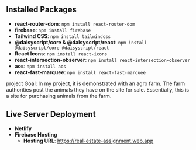 ## Installed Packages

- **react-router-dom**: `npm install react-router-dom`
- **firebase**: `npm install firebase`
- **Tailwind CSS**: `npm install tailwindcss`
- **@daisyscript/core & @daisyscript/react**: `npm install @daisyscript/core @daisyscript/react`
- **React Icons**: `npm install react-icons`
- **react-intersection-observer**: `npm install react-intersection-observer`
- **aos**: `npm install aos`
- **react-fast-marquee**: `npm install react-fast-marquee`

project Goal: In my project, it is demonstrated with an agro farm. The farm authorities post the animals they have on the site for sale. Essentially, this is a site for purchasing animals from the farm.

## Live Server Deployment

- **Netlify**
- **Firebase Hosting**
  - **Hosting URL**: https://real-estate-assignment.web.app
